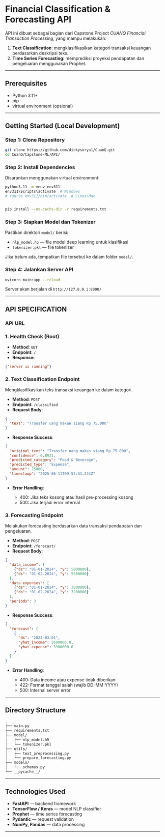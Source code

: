 # Financial Classification & Forecasting API

API ini dibuat sebagai bagian dari Capstone Project *CUANQ Financial Transaction Processing*, yang mampu melakukan:

1. **Text Classification**: mengklasifikasikan kategori transaksi keuangan berdasarkan deskripsi teks.
2. **Time Series Forecasting**: memprediksi proyeksi pendapatan dan pengeluaran menggunakan Prophet.

---

## Prerequisites

* Python 3.11+
* pip
* virtual environment (opsional)

---

## Getting Started (Local Development)

### Step 1: Clone Repository

```bash
git clone https://github.com/dickysurya1/CuanQ.git
cd CuanQ/Capstone-ML/API/
```

### Step 2: Install Dependencies

Disarankan menggunakan virtual environment:

```bash
python3.11 -m venv env311
env311\Scripts\activate  # Windows
# source env311/bin/activate  # Linux/Mac


pip install --no-cache-dir -r requirements.txt
```

### Step 3: Siapkan Model dan Tokenizer

Pastikan direktori `model/` berisi:

* `nlp_model.h5` — file model deep learning untuk klasifikasi
* `tokenizer.pkl` — file tokenizer

Jika belum ada, tempatkan file tersebut ke dalam folder `model/`.

### Step 4: Jalankan Server API

```bash
uvicorn main:app --reload
```

Server akan berjalan di `http://127.0.0.1:8000/`

---

## API SPECIFICATION

### API URL


### 1. Health Check (Root)

* **Method**: `GET`
* **Endpoint**: `/`
* **Response:**

```json
{"server is running"}
```

### 2. Text Classification Endpoint

Mengklasifikasikan teks transaksi keuangan ke dalam kategori.

* **Method**: `POST`
* **Endpoint**: `/classified`
* **Request Body**:

```json
{
  "text": "Transfer uang makan siang Rp 75.000"
}
```

* **Response Success**:

```json
{
  "original_text": "Transfer uang makan siang Rp 75.000",
  "confidence": 0.8921,
  "predicted_category": "Food & Beverage",
  "predicted_type": "Expense",
  "amount": 75000,
  "timestamp": "2025-06-11T09:57:31.233Z"
}
```

* **Error Handling**:

  * 400: Jika teks kosong atau hasil pre-processing kosong
  * 500: Jika terjadi error internal

### 3. Forecasting Endpoint

Melakukan forecasting berdasarkan data transaksi pendapatan dan pengeluaran.

* **Method**: `POST`
* **Endpoint**: `/forecast/`
* **Request Body**:

```json
{
  "data_income": [
    {"ds": "01-01-2024", "y": 5000000},
    {"ds": "01-02-2024", "y": 5500000}
  ],
  "data_expenses": [
    {"ds": "01-01-2024", "y": 3000000},
    {"ds": "01-02-2024", "y": 3200000}
  ],
  "periods": 3
}
```

* **Response Success**:

```json
{
  "forecast": [
    {
      "ds": "2024-03-01",
      "yhat_income": 5600000.0,
      "yhat_expense": 3300000.0
    }
  ]
}
```

* **Error Handling**:

  * 400: Data income atau expense tidak diberikan
  * 422: Format tanggal salah (wajib DD-MM-YYYY)
  * 500: Internal server error

---

## Directory Structure

```bash
.
├── main.py
├── requirements.txt
├── model/
│   ├── nlp_model.h5
│   └── tokenizer.pkl
├── utils/
│   ├── text_preprocessing.py
│   └── prepare_forecasting.py
├── models/
│   └── schemas.py
└── __pycache__/
```

---

## Technologies Used

* **FastAPI** — backend framework
* **TensorFlow / Keras** — model NLP classifier
* **Prophet** — time series forecasting
* **Pydantic** — request validation
* **NumPy, Pandas** — data processing

---

